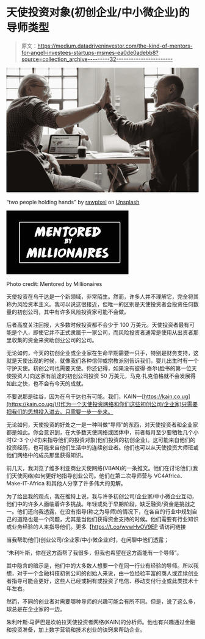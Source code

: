 # 天使投资对象(初创企业/中小微企业)的导师类型

> 原文：<https://medium.datadriveninvestor.com/the-kind-of-mentors-for-angel-investees-startups-msmes-ea0de0adebb8?source=collection_archive---------32----------------------->

![](img/0832c3fb586fc7c44ef4185c403c5826.png)

“two people holding hands” by [rawpixel](https://unsplash.com/@rawpixel?utm_source=medium&utm_medium=referral) on [Unsplash](https://unsplash.com?utm_source=medium&utm_medium=referral)

![](img/9e7e108a613c85b5ee3979a70aa55eb6.png)

Photo credit: Mentored by Millionaires

天使投资在乌干达是一个新领域，非常陌生。然而，许多人并不理解它，完全将其称为风险资本主义。我可以说这很接近，但唯一的区别是天使投资者会投资任何数量的初创公司，其中有许多风险投资家可能不会做。

后者高度关注回报，大多数时候投资都不会少于 100 万美元。天使投资者最有可能是个人，即使它并不正式隶属于一家公司，而风险投资者通常是使用从出资者那里收集的资金来资助创业公司的公司。

无论如何，今天的初创企业或企业家在生命早期需要一只手，特别是财务支持，这就是天使出现的时候，就像我们各种信仰或宗教派别告诉我们，婴儿出生时有一个守护天使。初创公司也需要天使。你还记得，如果没有彼得·泰尔(脸书的第一位天使投资人)向这家有前途的初创公司投资 50 万美元，马克·扎克伯格就不会发展得如此之快，也不会有今天的成就。

不要说那是硅谷，因为在乌干达也有可能。我们，KAIN—[https://kain.co.ug](https://kain.co.ug/)/(作为一个天使投资网络和你们这些初创公司/企业家)只需要把我们的思想投入进去。只需要一步一步来。

无论如何，天使投资的好处之一是一种叫做“导师”的东西，对天使投资者和企业家都是如此。你会意识到，在大多数天使网络或团体中，前者每月至少要牺牲几个小时(2-3 个小时)来指导他们的投资对象(他们投资的初创企业)。这可能来自他们的投资经历，也可能来自他们生活中的连续创业者。他们也可以从天使投资大师班或他们网络中的成员那里获得知识。

前几天，我浏览了维多利亚商业天使网络(VBAN)的一条推文。他们在讨论他们(我们天使网络)如何更好地指导创业公司。他们在第二次导师营与 VC4Africa、Make-IT-Africa 和其他人分享了许多伟大的见解。

为了给出我的观点，我在推特上说，我与许多初创公司/企业家/中小微企业互动，他们中的许多人面临着许多挑战。年轻或处于早期阶段，缺乏融资/资金是挑战之一。他们还向我透露，在没有指导(称之为导师)的情况下，在各自的行业中规划自己的道路也是一个问题，尤其是当他们获得资金支持的时候。他们需要有行业知识或业务经验的人来指导他们。更多【https://t.co/wvwHvOV9EP 请访问链接

当我帮助他们(创业公司/企业家/中小微企业)时，在闲聊中他们透露；

“朱利叶斯，你在这方面帮了我很多，但我也希望在这方面能有一个导师”。

其中隐含的暗示是，他们中的大多数人想要一个在同一行业有经验的导师。所以我想，对于一个金融科技初创公司的创始人来说，由一位经验丰富的商人或连续创业者指导可能会更好，这些人已经或拥有或投资了电信、移动支付行业或此类技术十年左右。

然而，不同的创业者对需要哪种导师的兴趣可能会有所不同。但是，说了这么多，球总是在企业家的一边。

朱利叶斯·马萨巴是坎帕拉天使投资者网络(KAIN)的分析师。他也有兴趣通过金融和投资准备，加上数字营销和技术创业的诀窍来帮助企业。